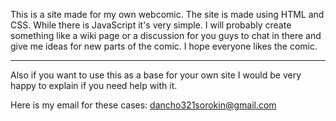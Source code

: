 This is a site made for my own webcomic.
The site is made using HTML and CSS. While there is JavaScript it's very simple.
I will probably create something like a wiki page or a discussion for you guys to 
chat in there and give me ideas for new parts of the comic. I hope everyone likes 
the comic.

_________________________________________________________________________________________________________________________________________________________________________________________________________________________________

Also if you want to use this as a base for your own site I would be very happy to explain
if you need help with it.

Here is my email for these cases: dancho321sorokin@gmail.com
